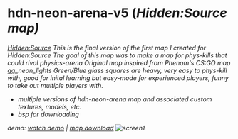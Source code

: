 # hdn-neon-arena-v5 (<i>Hidden:Source map<i>)
[Hidden:Source](https://www.hidden-source.com/)
This is the final version of the first map I created for Hidden:Source
The goal of this map was to make a map for phys-kills that could rival physics-arena
Original map inspired from Phenom's CS:GO map gg_neon_lights
Green/Blue glass squares are heavy, very easy to phys-kill with, good for inital learning but easy-mode for experienced players, funny to take out multiple players with.

- multiple versions of hdn-neon-arena map and associated custom textures, models, etc.
- bsp for downloading

demo:
[watch demo](https://www.linkedin.com/posts/steve-pesce_i-found-a-map-that-i-created-for-hiddensource-activity-6708802651934494720-ogA2) | [map download](https://github.com/sPesce/hdn-neon-arena/blob/master/hdn_neon_v_5.bsp)
![screen1](blob/master/pics/1.png)
